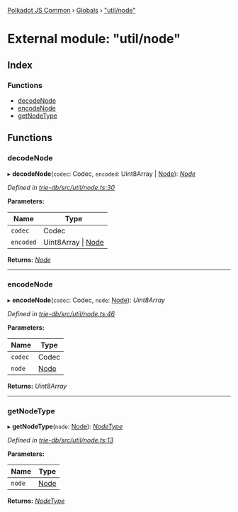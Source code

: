 [Polkadot JS Common](../README.md) › [Globals](../globals.md) › ["util/node"](_util_node_.md)

# External module: "util/node"

## Index

### Functions

* [decodeNode](_util_node_.md#decodenode)
* [encodeNode](_util_node_.md#encodenode)
* [getNodeType](_util_node_.md#getnodetype)

## Functions

###  decodeNode

▸ **decodeNode**(`codec`: Codec, `encoded`: Uint8Array | [Node](_types_.md#node)): *[Node](_types_.md#node)*

*Defined in [trie-db/src/util/node.ts:30](https://github.com/polkadot-js/common/blob/241febb7/packages/trie-db/src/util/node.ts#L30)*

**Parameters:**

Name | Type |
------ | ------ |
`codec` | Codec |
`encoded` | Uint8Array &#124; [Node](_types_.md#node) |

**Returns:** *[Node](_types_.md#node)*

___

###  encodeNode

▸ **encodeNode**(`codec`: Codec, `node`: [Node](_types_.md#node)): *Uint8Array*

*Defined in [trie-db/src/util/node.ts:46](https://github.com/polkadot-js/common/blob/241febb7/packages/trie-db/src/util/node.ts#L46)*

**Parameters:**

Name | Type |
------ | ------ |
`codec` | Codec |
`node` | [Node](_types_.md#node) |

**Returns:** *Uint8Array*

___

###  getNodeType

▸ **getNodeType**(`node`: [Node](_types_.md#node)): *[NodeType](../enums/_types_.nodetype.md)*

*Defined in [trie-db/src/util/node.ts:13](https://github.com/polkadot-js/common/blob/241febb7/packages/trie-db/src/util/node.ts#L13)*

**Parameters:**

Name | Type |
------ | ------ |
`node` | [Node](_types_.md#node) |

**Returns:** *[NodeType](../enums/_types_.nodetype.md)*
